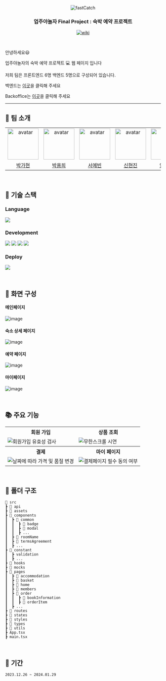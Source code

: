 <div align="center">

<img src="https://github.com/yangjaehyuk/Baekjoon/assets/37584686/2846fe9d-a6be-4f63-9ea8-f8776745dca3" alt="fastCatch"/>

### 업주야놀자 Final Project : 숙박 예약 프로젝트

<p align="center">
  <a href="https://fast-catch-front-end-gold.vercel.app/">
    <img src="https://img.shields.io/badge/FASTCATCH-pink?style=for-the-badge&logoColor=white" alt="wiki"/>
  </a>
</p>

</div>

<br/>


안녕하세요😃 

업주야놀자의 숙박 예약 프로젝트 :computer: 웹 페이지 입니다

저희 팀은 프론트엔드 6명 백엔드 5명으로 구성되어 있습니다.   

백엔드는 [이곳](https://github.com/Upjuyanolja/Upjuyanolja_BE)을 클릭해 주세요  

Backoffice는 [이곳](https://github.com/Upjuyanolja/Upjuyanolja_FE)을 클릭해 주세요

---

## 🎯 팀 소개
<table align="center">
    <tr>
        <td align="center"><img alt="avatar" src="https://github.com/gahyuun.png" width="100"></td>
        <td align="center"><img alt="avatar" src="https://github.com/YongYong21.png" width="100"></td>
        <td align="center"><img alt="avatar" src="https://github.com/syb0127.png" width="100"></td>
        <td align="center"><img alt="avatar" src="https://github.com/xxxjinn.png" width="100"></td>
        <td align="center"><img alt="avatar" src="https://github.com/yangjaehyuk.png" width="100"></td>
        <td align="center"><img alt="avatar" src="https://github.com/tkyoun0421.png" width="100"></td>
    </tr>
    <tr>
        <td align="center"><a href="https://github.com/gahyuun">박가현</a></td>
        <td align="center"><a href="https://github.com/YongYong21">박용희</a></td>
        <td align="center"><a href="https://github.com/syb0127">서예빈</a></td>
        <td align="center"><a href="https://github.com/xxxjinn">신현진</a></td>
        <td align="center"><a href="https://github.com/yangjaehyuk">양재혁</a></td>
        <td align="center"><a href="https://github.com/tkyoun0421">윤태관</a></td>
    </tr>
 </table>

<br/>

## 🔨 기술 스택

### Language

<p align="left">
 <img src="https://img.shields.io/badge/typescript-%23007ACC.svg?style=for-the-badge&logo=typescript&logoColor=white">
</p>

### Development

<p align="left">
  <img src="https://img.shields.io/badge/react-61DAFB?style=for-the-badge&logo=react&logoColor=black">
  <img src="https://img.shields.io/badge/tanstackquery-671ddf?&style=for-the-badge&logo=React-query&logoColor=white">
  <img src="https://img.shields.io/badge/recoil-007AF4?style=for-the-badge&logo=recoil&logoColor=black"/>
  <img src="https://img.shields.io/badge/scss-DB7093?style=for-the-badge&logo=scss&logoColor=white"/>
  
  
</p>

### Deploy

<p align="left">
  <img src="https://img.shields.io/badge/vercel-ffffff?style=for-the-badge&logo=vercel&logoColor=black"/>
</p>


<br/>

## 🎨 화면 구성
#### 메인페이지
![image](https://github.com/Upjuyanolja/FastCatch-FrontEnd/assets/37584686/7ac6271e-ae6e-4c39-8553-a665c1ef47e7)

#### 숙소 상세 페이지
![image](https://github.com/Upjuyanolja/FastCatch-FrontEnd/assets/37584686/22bbf995-c13e-4d46-81bb-637308580e66)

#### 예약 페이지
![image](https://github.com/Upjuyanolja/FastCatch-FrontEnd/assets/37584686/ed575a60-f3df-4703-af02-733d89caeb0a)

#### 마이페이지
![image](https://github.com/Upjuyanolja/FastCatch-FrontEnd/assets/37584686/9470133b-2617-4aa5-91ee-da3de752cf28)

<br>

## 📚 주요 기능
<div align="center">
  <table>
    <tr align="center">
      <th>회원 가입</th>
      <th>상품 조회</th>
    </tr>
    <tr>
      <td><img src="https://github.com/Upjuyanolja/FastCatch-FrontEnd/assets/37584686/b5a15a79-0646-442e-a7bf-3355e238b9ef" alt="회원가입 유효성 검사"></td>
      <td><img src="https://github.com/Upjuyanolja/FastCatch-FrontEnd/assets/37584686/b97e210d-f233-41de-9452-c1239d5852a8"alt="무한스크롤 시연"></td>
    </tr>
    <tr align="center">
      <th>결제</th>
      <th>마이 페이지</th>
    </tr>
    <tr>
      <td><img src="https://github.com/Upjuyanolja/FastCatch-FrontEnd/assets/37584686/7a687ab1-1967-47cb-8d4d-d79213d2657b" alt="날짜에 따라 가격 및 품절 변경"></td>
      <td><img src="https://github.com/Upjuyanolja/FastCatch-FrontEnd/assets/37584686/776f56c8-671e-49f1-b92a-fae1c89e8963" alt="결제페이지 필수 동의 여부"></td>
    </tr>
  </table>
</div>

<br>

## 📂 폴더 구조

```
📂 src
┣ 📂 api
┣ 📂 assets                   
┣ 📂 components              
┃  ┣ 📂 common
┃  ┃  ┣ 📂 badge
┃  ┃  ┣ 📂 modal
┃  ┃  ┣ ...
┃  ┣ 📂 roomName
┃  ┣ 📂 termsAgreement
┃  ┣ ...
┣ 📂 constant
┃  ┣ validation
┃  ┣ ...
┣ 📂 hooks                    
┣ 📂 mocks
┣ 📂 pages                    
┃  ┣ 📂 accommodation
┃  ┣ 📂 basket
┃  ┣ 📂 home
┃  ┣ 📂 members
┃  ┣ 📂 order
┃  ┃  ┣ 📂 bookInformation
┃  ┃  ┣ 📂 orderItem
┃  ┣ ...
┣ 📂 routes
┣ 📂 states               
┣ 📂 styles                   
┣ 📂 types                    
┣ 📂 utils
┣ App.tsx
┣ main.tsx
```

<br>

## 📆 기간
```2023.12.26 ~ 2024.01.29```
<br>


